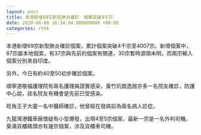 ```yaml
---
layout: post
title: 本港新增69宗新型肺炎確診　個案突破4千宗
date: 2020-08-08 16:34:04.000000000 +08:00
categories: rthk
---
```


本港新增69宗新型肺炎確診個案，累計個案突破4千宗至4007宗。新增個案中，67宗屬本地個案，有37宗與先前的個案有關連，30宗暫時源頭未明，而兩宗輸入個案分別來自印度。

另外，今日有約40至50初步確診個案。

順寧道敬福護理院有兩名護理員證實感染，黃竹坑朗逸居亦多一名院友確診，防護中心說，該名院友有機會是先前已受感染。

旺角王子大廈一名中醫師確診，他曾經在發病前為兩名病人診症。

九龍灣港鐵車廠懷疑有小型爆發，出現4至5宗個案，最新一宗是一名外判司機。葵涌貨櫃碼頭亦有幾宗個案，涉及貨櫃車司機。

